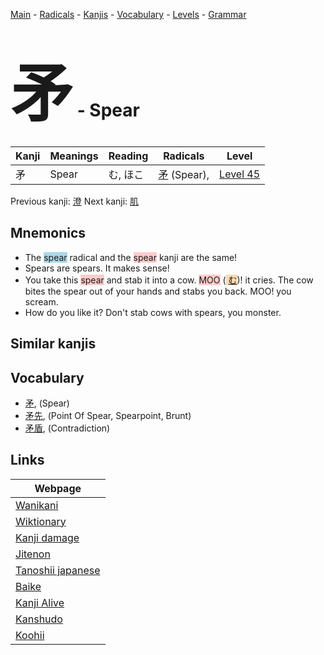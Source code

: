 <style> bigfont {font-size: 100px}</style>
[Main](../index.md) -
[Radicals](../radicals.md) -
[Kanjis](../kanjis.md) -
[Vocabulary](../vocabulary.md) -
[Levels](../levels.md) -
[Grammar](../grammar.md)
# <bigfont> 矛</bigfont> - Spear 

| Kanji | Meanings | Reading | Radicals | Level |
| --- | --- | --- | --- | --- |
| 矛 | Spear | む, ほこ | [矛](../radicals/矛.md) (Spear),  | [Level 45](../levels/wk_level45.md) |

Previous kanji: [澄](澄.md) Next kanji: [肌](肌.md) 

## Mnemonics
 * The <span style="background-color:#ADD8E6"> spear</span> radical and the <span style="background-color:#ffcccb"> spear</span> kanji are the same!
* Spears are spears. It makes sense!
* You take this <span style="background-color:#ffcccb"> spear</span> and stab it into a cow. <span style="background-color:#ffcccb"> MOO</span> (<span style="background-color:#fed8b1"> [む](https://jisho.org/search/む)</span>)! it cries. The cow bites the spear out of your hands and stabs you back. MOO! you scream.
* How do you like it? Don't stab cows with spears, you monster.


## Similar kanjis
 


## Vocabulary
 * [矛](../vocabulary/矛.md), (Spear)
* [矛先](../vocabulary/矛.md), (Point Of Spear, Spearpoint, Brunt)
* [矛盾](../vocabulary/矛.md), (Contradiction)



## Links 

| Webpage |
| --- |
| [Wanikani          ](https://www.wanikani.com/kanji/矛) |
| [Wiktionary        ](https://en.wiktionary.org/wiki/矛) |
| [Kanji damage      ](http://www.kanjidamage.com/kanji/search?utf8=✓&q=矛) |
| [Jitenon           ](https://jitenon.com/kanji/矛) |
| [Tanoshii japanese ](https://www.tanoshiijapanese.com/dictionary/kanji.cfm?k=矛) |
| [Baike             ](https://baike.baidu.com/item/矛) |
| [Kanji Alive       ](https://app.kanjialive.com/矛) |
| [Kanshudo          ](https://www.kanshudo.com/searchmn?q=矛) |
| [Koohii            ](https://kanji.koohii.com/study/kanji/矛) |

